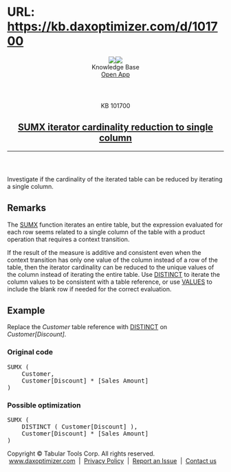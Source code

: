 # URL: https://kb.daxoptimizer.com/d/101700

<!DOCTYPE html>

<html lang="en">
<head>
<meta charset="utf-8"/>
<meta content="IE=edge" http-equiv="X-UA-Compatible"/>
<meta content="width=device-width, initial-scale=1.0" name="viewport"/>
<title>SUMX iterator cardinality reduction to single column - DAX Optimizer Knowledge Base</title>
<meta content="#12B465" name="theme-color"/>
<link href="/assets/images/icon-228.png" media="(prefers-color-scheme: light)" rel="shortcut icon" sizes="228x228"/>
<link href="/assets/images/icon-228-dark.png" media="(prefers-color-scheme: dark)" rel="shortcut icon" sizes="228x228"/>
<link href="/assets/images/icon-228.png" rel="apple-touch-icon"/>
<link href="/assets/style/main.min.css" rel="stylesheet"/>
</head>
<body class="page-sumx-iterator-cardinality-reduction-to-single-column">
<header class="main nosearch">
<div class="logo">
<img class="light" src="/assets/images/logo.svg"/><img class="dark" src="/assets/images/logo-dark.svg"/>
</div>
<div class="title">Knowledge Base</div>
<div class="controls">
<!--<a href="#" class="ctrl change-theme" title="Change Theme"><span class="ctrl icon-theme-auto"></span></a>-->
<a class="ctrl border solo" href="https://app.daxoptimizer.com/" target="_blank">Open App</a>
</div>
</header>
<div class="page">
<div class="content-no-nav">
<article class="markdown-body">
<header>
<div class="super-title">KB 101700</div>
<a href="/d/101700"><h1>SUMX iterator cardinality reduction to single column</h1></a>
<hr/>
</header>
<p>Investigate if the cardinality of the iterated table can be reduced by iterating a single column.</p>
<h2 id="remarks">Remarks</h2>
<p>The <a href="https://dax.guide/sumx/">SUMX</a> function iterates an entire table, but the expression evaluated for each row seems related to a single column of the table with a product operation that requires a context transition.</p>
<p>If the result of the measure is additive and consistent even when the context transition has only one value of the column instead of a row of the table, then the iterator cardinality can be reduced to the unique values of the column instead of iterating the entire table. Use <a href="https://dax.guide/distinct/">DISTINCT</a> to iterate the column values to be consistent with a table reference, or use <a href="https://dax.guide/values/">VALUES</a> to include the blank row if needed for the correct evaluation.</p>
<h2 id="example">Example</h2>
<p>Replace the <em>Customer</em> table reference with <a href="https://dax.guide/distinct/">DISTINCT</a> on <em>Customer[Discount]</em>.</p>
<h3 id="original-code">Original code</h3>
<pre>SUMX ( 
    <span class="issue toedit">Customer</span>, 
    Customer[Discount] * [Sales Amount] 
)</pre>
<h3 id="possible-optimization">Possible optimization</h3>
<pre>SUMX ( 
    <span class="issue edited">DISTINCT ( Customer[Discount] )</span>, 
    Customer[Discount] * [Sales Amount] 
)</pre>
<footer>
</footer>
</article>
</div>
</div>
<footer class="main">
<div class="wrapper">
<div class="copy">
            Copyright © Tabular Tools Corp. All rights reserved.  <a href="https://www.daxoptimizer.com">www.daxoptimizer.com</a>  |  <a href="https://www.daxoptimizer.com/legal/privacy/">Privacy Policy</a>  |  <a href="https://github.com/tabulartools/dax-optimizer/">Report an Issue</a>  |  <a href="mailto:daxoptimizer@tabulartools.com">Contact us</a>
</div>
</div>
</footer>
<script src="/assets/scripts/cookiehelper.min.js"></script>
<script src="/assets/scripts/main.min.js"></script>
</body>
</html>